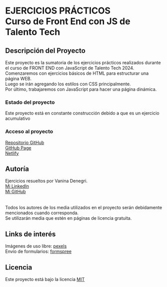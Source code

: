 <h1>EJERCICIOS PRÁCTICOS<br>Curso de Front End con JS de Talento Tech</h1>
<h2>Descripción del Proyecto</h2>
<p>
Este proyecto es la sumatoria de los ejercicios prácticos realizados durante el curso de FRONT END con JavaScript de Talento Tech 2024.<br>Comenzaremos con ejercicios básicos de HTML para estructurar una página WEB.
<br>Luego se irán agregando los estilos con CSS principalmente.
<br>Por último, trabajaremos con JavaScript para hacer una página dinámica.
</p>
<h3>Estado del proyecto</h3>
<p>Este proyecto está en constante construcción debido a que es un ejercicio acumulativo</p>
<h3>Acceso al proyecto</h3>
<p>
<a href="https://github.com/VannDennOk/ejercicios-practicos-tt-vd">Repositorio GitHub</a> 
<br><a href="https://vanndennok.github.io/ejercicios-practicos-tt-vd/">GitHub Page</a> 
<br><a href="https://ejercicios-practicos-tt-vd.netlify.app/">Netlify</a>
</p>
<h2>Autoría</h2>
<p>
Ejercicios resueltos por Vanina Denegri.
<br><a href="https://www.linkedin.com/in/vaninadenegri/">Mi LinkedIn</a>
<br><a href="https://github.com/VannDennOk">Mi GitHub</a>
<br>
<br>
<br>Todos los autores de los media utilizados en el proyecto serán debidamente mencionados cuando corresponda.
<br>Se utilizarán media que estén en páginas de licencia gratuita.
</p>
<h2>Links de interés</h2>
<p>Imágenes de uso libre: <a href="https://www.pexels.com/es-es/">pexels</a>
<br>Envío de formularios: <a href="https://formspree.io">formspree</a>
</p>
<h2>Licencia</h2>
<p>Este proyecto está bajo la licencia <a href="https://opensource.org/license/MIT">MIT</a></p>